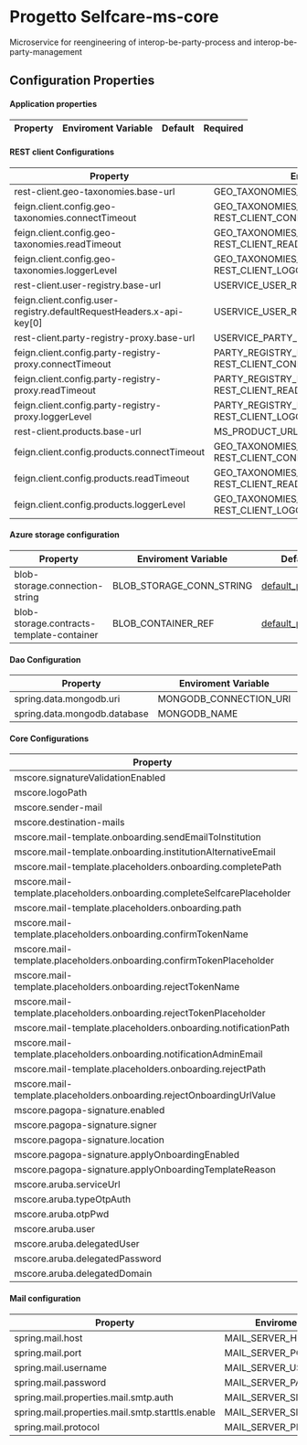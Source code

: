 # Progetto Selfcare-ms-core
Microservice for reengineering of interop-be-party-process and interop-be-party-management


## Configuration Properties

#### Application properties

| **Property** | **Enviroment Variable** | **Default** | **Required** |
|--------------|-------------------------|-------------|:------------:|


#### REST client Configurations

| **Property**                                                         | **Enviroment Variable**                                                    | **Default**                                                                                                                                                                                                                       | **Required**   |
|----------------------------------------------------------------------|----------------------------------------------------------------------------|-----------------------------------------------------------------------------------------------------------------------------------------------------------------------------------------------------------------------------------|:--------------:|
| rest-client.geo-taxonomies.base-url                                  | GEO_TAXONOMIES_URL                                                         | <a name= "default property"></a>[default_property](https://github.com/pagopa/selfcare-ms-core/blob/919723ef4738a77f258cd69d34f5f1a0c8886f14/connector/rest/src/main/resources/config/geo-taxonomies-rest-client.properties)       |      yes       |
| feign.client.config.geo-taxonomies.connectTimeout                    | GEO_TAXONOMIES_CLIENT_CONNECT_TIMEOUT<br>REST_CLIENT_CONNECT_TIMEOUT       | <a name= "default property"></a>[default_property](https://github.com/pagopa/selfcare-ms-core/blob/919723ef4738a77f258cd69d34f5f1a0c8886f14/connector/rest/src/main/resources/config/geo-taxonomies-rest-client.properties)       |      yes       |
| feign.client.config.geo-taxonomies.readTimeout                       | GEO_TAXONOMIES_CLIENT_READ_TIMEOUT<br>REST_CLIENT_READ_TIMEOUT             | <a name= "default property"></a>[default_property](https://github.com/pagopa/selfcare-ms-core/blob/919723ef4738a77f258cd69d34f5f1a0c8886f14/connector/rest/src/main/resources/config/geo-taxonomies-rest-client.properties)       |      yes       |
| feign.client.config.geo-taxonomies.loggerLevel                       | GEO_TAXONOMIES_LOG_LEVEL<br>REST_CLIENT_LOGGER_LEVEL                       | <a name= "default property"></a>[default_property](https://github.com/pagopa/selfcare-ms-core/blob/919723ef4738a77f258cd69d34f5f1a0c8886f14/connector/rest/src/main/resources/config/geo-taxonomies-rest-client.properties)       |      yes       |
| rest-client.user-registry.base-url                                   | USERVICE_USER_REGISTRY_URL                                                 | <a name= "default property"></a>[default_property](https://github.com/pagopa/selfcare-ms-core/blob/919723ef4738a77f258cd69d34f5f1a0c8886f14/connector/rest/src/main/resources/config/user-registry-rest-client.properties)        |      yes       |
| feign.client.config.user-registry.defaultRequestHeaders.x-api-key[0] | USERVICE_USER_REGISTRY_API_KEY                                             | <a name= "default property"></a>[default_property](https://github.com/pagopa/selfcare-ms-core/blob/919723ef4738a77f258cd69d34f5f1a0c8886f14/connector/rest/src/main/resources/config/user-registry-rest-client.properties)        |      yes       |
| rest-client.party-registry-proxy.base-url                            | USERVICE_PARTY_REGISTRY_PROXY_URL                                          | <a name= "default property"></a>[default_property](https://github.com/pagopa/selfcare-ms-core/blob/919723ef4738a77f258cd69d34f5f1a0c8886f14/connector/rest/src/main/resources/config/party-registry-proxy-rest-client.properties) |      yes       |
| feign.client.config.party-registry-proxy.connectTimeout              | PARTY_REGISTRY_PROXY_CLIENT_CONNECT_TIMEOUT<br>REST_CLIENT_CONNECT_TIMEOUT | <a name= "default property"></a>[default_property](https://github.com/pagopa/selfcare-ms-core/blob/919723ef4738a77f258cd69d34f5f1a0c8886f14/connector/rest/src/main/resources/config/party-registry-proxy-rest-client.properties) |      yes       |
| feign.client.config.party-registry-proxy.readTimeout                 | PARTY_REGISTRY_PROXY_CLIENT_READ_TIMEOUT<br>REST_CLIENT_READ_TIMEOUT       | <a name= "default property"></a>[default_property](https://github.com/pagopa/selfcare-ms-core/blob/919723ef4738a77f258cd69d34f5f1a0c8886f14/connector/rest/src/main/resources/config/party-registry-proxy-rest-client.properties) |      yes       |
| feign.client.config.party-registry-proxy.loggerLevel                 | PARTY_REGISTRY_PROXY_LOG_LEVEL<br>REST_CLIENT_LOGGER_LEVEL                 | <a name= "default property"></a>[default_property](https://github.com/pagopa/selfcare-ms-core/blob/919723ef4738a77f258cd69d34f5f1a0c8886f14/connector/rest/src/main/resources/config/party-registry-proxy-rest-client.properties) |      yes       |
| rest-client.products.base-url                                        | MS_PRODUCT_URL                                                             | <a name= "default property"></a>[default_property](https://github.com/pagopa/selfcare-ms-core/blob/919723ef4738a77f258cd69d34f5f1a0c8886f14/connector/rest/src/main/resources/config/products-rest-client.properties)             |      yes       |
| feign.client.config.products.connectTimeout                          | GEO_TAXONOMIES_CLIENT_CONNECT_TIMEOUT<br>REST_CLIENT_CONNECT_TIMEOUT       | <a name= "default property"></a>[default_property](https://github.com/pagopa/selfcare-ms-core/blob/919723ef4738a77f258cd69d34f5f1a0c8886f14/connector/rest/src/main/resources/config/products-rest-client.properties)             |      yes       |
| feign.client.config.products.readTimeout                             | GEO_TAXONOMIES_CLIENT_READ_TIMEOUT<br>REST_CLIENT_READ_TIMEOUT             | <a name= "default property"></a>[default_property](https://github.com/pagopa/selfcare-ms-core/blob/919723ef4738a77f258cd69d34f5f1a0c8886f14/connector/rest/src/main/resources/config/products-rest-client.properties)             |      yes       |
| feign.client.config.products.loggerLevel                             | GEO_TAXONOMIES_LOG_LEVEL<br>REST_CLIENT_LOGGER_LEVEL                       | <a name= "default property"></a>[default_property](https://github.com/pagopa/selfcare-ms-core/blob/919723ef4738a77f258cd69d34f5f1a0c8886f14/connector/rest/src/main/resources/config/products-rest-client.properties)             |      yes       |


#### Azure storage configuration

| **Property**                              | **Enviroment Variable**     | **Default**                                                                                                                                                                                                | **Required**   |
|-------------------------------------------|-----------------------------|------------------------------------------------------------------------------------------------------------------------------------------------------------------------------------------------------------|:--------------:|
| blob-storage.connection-string            | BLOB_STORAGE_CONN_STRING    | <a name= "default property"></a>[default_property](https://github.com/pagopa/selfcare-ms-core/blob/87ef6520d0de21e015e45bcea052eea059bb94b1/app/src/main/resources/config/azure-storage-config.properties) |      yes       |
| blob-storage.contracts-template-container | BLOB_CONTAINER_REF          | <a name= "default property"></a>[default_property](https://github.com/pagopa/selfcare-ms-core/blob/87ef6520d0de21e015e45bcea052eea059bb94b1/app/src/main/resources/config/azure-storage-config.properties) |      yes       |



#### Dao Configuration

| **Property**                 | **Enviroment Variable**   | **Default**                                                                                                                                                                               | **Required**   |
|------------------------------|---------------------------|-------------------------------------------------------------------------------------------------------------------------------------------------------------------------------------------|:--------------:|
| spring.data.mongodb.uri      | MONGODB_CONNECTION_URI    | <a name= "default property"></a>[default_property](https://github.com/pagopa/selfcare-ms-onboardedProduct/blob/release-dev/connector/dao/src/main/resources/config/dao-config.properties) |      yes       |
| spring.data.mongodb.database | MONGODB_NAME              | <a name= "default property"></a>[default_property](https://github.com/pagopa/selfcare-ms-onboardedProduct/blob/release-dev/connector/dao/src/main/resources/config/dao-config.properties) |      yes       |



#### Core Configurations

| **Property**                                                             | **Enviroment Variable**                        | **Default**                                                                                                                                                                                       |  **Required**  |
|--------------------------------------------------------------------------|------------------------------------------------|---------------------------------------------------------------------------------------------------------------------------------------------------------------------------------------------------|:--------------:|
| mscore.signatureValidationEnabled                                        | SIGNATURE_VALIDATION_ENABLED                   | <a name= "default property"></a>[default_property](https://github.com/pagopa/selfcare-ms-core/blob/87ef6520d0de21e015e45bcea052eea059bb94b1/app/src/main/resources/config/core-config.properties) |      yes       |
| mscore.logoPath                                                          | PAGOPA_LOGO_URL                                | <a name= "default property"></a>[default_property](https://github.com/pagopa/selfcare-ms-core/blob/87ef6520d0de21e015e45bcea052eea059bb94b1/app/src/main/resources/config/core-config.properties) |      yes       |
| mscore.sender-mail                                                       | MAIL_SENDER_ADDRESS                            | <a name= "default property"></a>[default_property](https://github.com/pagopa/selfcare-ms-core/blob/87ef6520d0de21e015e45bcea052eea059bb94b1/app/src/main/resources/config/core-config.properties) |      yes       |
| mscore.destination-mails                                                 | DESTINATION_MAILS                              | <a name= "default property"></a>[default_property](https://github.com/pagopa/selfcare-ms-core/blob/87ef6520d0de21e015e45bcea052eea059bb94b1/app/src/main/resources/config/core-config.properties) |      yes       |
| mscore.mail-template.onboarding.sendEmailToInstitution                   | ONBOARDING_SEND_EMAIL_TO_INSTITUTION           | <a name= "default property"></a>[default_property](https://github.com/pagopa/selfcare-ms-core/blob/87ef6520d0de21e015e45bcea052eea059bb94b1/app/src/main/resources/config/core-config.properties) |      yes       |
| mscore.mail-template.onboarding.institutionAlternativeEmail              | ONBOARDING_INSTITUTION_ALTERNATIVE_EMAIL       | <a name= "default property"></a>[default_property](https://github.com/pagopa/selfcare-ms-core/blob/87ef6520d0de21e015e45bcea052eea059bb94b1/app/src/main/resources/config/core-config.properties) |      yes       |
| mscore.mail-template.placeholders.onboarding.completePath                | MAIL_TEMPLATE_COMPLETE_PATH                    | <a name= "default property"></a>[default_property](https://github.com/pagopa/selfcare-ms-core/blob/87ef6520d0de21e015e45bcea052eea059bb94b1/app/src/main/resources/config/core-config.properties) |      yes       |
| mscore.mail-template.placeholders.onboarding.completeSelfcarePlaceholder | SELFCARE_URL                                   | <a name= "default property"></a>[default_property](https://github.com/pagopa/selfcare-ms-core/blob/87ef6520d0de21e015e45bcea052eea059bb94b1/app/src/main/resources/config/core-config.properties) |      yes       |
| mscore.mail-template.placeholders.onboarding.path                        | MAIL_TEMPLATE_PATH                             | <a name= "default property"></a>[default_property](https://github.com/pagopa/selfcare-ms-core/blob/87ef6520d0de21e015e45bcea052eea059bb94b1/app/src/main/resources/config/core-config.properties) |      yes       |
| mscore.mail-template.placeholders.onboarding.confirmTokenName            | MAIL_CONFIRM_PLACEHOLDER_NAME                  | <a name= "default property"></a>[default_property](https://github.com/pagopa/selfcare-ms-core/blob/87ef6520d0de21e015e45bcea052eea059bb94b1/app/src/main/resources/config/core-config.properties) |      yes       |
| mscore.mail-template.placeholders.onboarding.confirmTokenPlaceholder     | MAIL_ONBOARDING_CONFIRMATION_LINK              | <a name= "default property"></a>[default_property](https://github.com/pagopa/selfcare-ms-core/blob/87ef6520d0de21e015e45bcea052eea059bb94b1/app/src/main/resources/config/core-config.properties) |      yes       |
| mscore.mail-template.placeholders.onboarding.rejectTokenName             | MAIL_REJECT_PLACEHOLDER_NAME                   | <a name= "default property"></a>[default_property](https://github.com/pagopa/selfcare-ms-core/blob/87ef6520d0de21e015e45bcea052eea059bb94b1/app/src/main/resources/config/core-config.properties) |      yes       |
| mscore.mail-template.placeholders.onboarding.rejectTokenPlaceholder      | MAIL_ONBOARDING_REJECTION_LINK                 | <a name= "default property"></a>[default_property](https://github.com/pagopa/selfcare-ms-core/blob/87ef6520d0de21e015e45bcea052eea059bb94b1/app/src/main/resources/config/core-config.properties) |      yes       |
| mscore.mail-template.placeholders.onboarding.notificationPath            | MAIL_TEMPLATE_NOTIFICATION_PATH                | <a name= "default property"></a>[default_property](https://github.com/pagopa/selfcare-ms-core/blob/87ef6520d0de21e015e45bcea052eea059bb94b1/app/src/main/resources/config/core-config.properties) |      yes       |
| mscore.mail-template.placeholders.onboarding.notificationAdminEmail      | ADDRESS_EMAIL_NOTIFICATION_ADMIN               | <a name= "default property"></a>[default_property](https://github.com/pagopa/selfcare-ms-core/blob/87ef6520d0de21e015e45bcea052eea059bb94b1/app/src/main/resources/config/core-config.properties) |      yes       |
| mscore.mail-template.placeholders.onboarding.rejectPath                  | MAIL_TEMPLATE_REJECT_PATH                      | <a name= "default property"></a>[default_property](https://github.com/pagopa/selfcare-ms-core/blob/87ef6520d0de21e015e45bcea052eea059bb94b1/app/src/main/resources/config/core-config.properties) |      yes       |
| mscore.mail-template.placeholders.onboarding.rejectOnboardingUrlValue    | MAIL_ONBOARDING_URL                            | <a name= "default property"></a>[default_property](https://github.com/pagopa/selfcare-ms-core/blob/87ef6520d0de21e015e45bcea052eea059bb94b1/app/src/main/resources/config/core-config.properties) |      yes       |
| mscore.pagopa-signature.enabled                                          | PAGOPA_SIGNATURE_ENABLED                       | <a name= "default property"></a>[default_property](https://github.com/pagopa/selfcare-ms-core/blob/87ef6520d0de21e015e45bcea052eea059bb94b1/app/src/main/resources/config/core-config.properties) |      yes       |
| mscore.pagopa-signature.signer                                           | PAGOPA_SIGNATURE_SIGNER                        | <a name= "default property"></a>[default_property](https://github.com/pagopa/selfcare-ms-core/blob/87ef6520d0de21e015e45bcea052eea059bb94b1/app/src/main/resources/config/core-config.properties) |      yes       |
| mscore.pagopa-signature.location                                         | PAGOPA_SIGNATURE_LOCATION                      | <a name= "default property"></a>[default_property](https://github.com/pagopa/selfcare-ms-core/blob/87ef6520d0de21e015e45bcea052eea059bb94b1/app/src/main/resources/config/core-config.properties) |      yes       |
| mscore.pagopa-signature.applyOnboardingEnabled                           | PAGOPA_SIGNATURE_ONBOARDING_ENABLED            | <a name= "default property"></a>[default_property](https://github.com/pagopa/selfcare-ms-core/blob/87ef6520d0de21e015e45bcea052eea059bb94b1/app/src/main/resources/config/core-config.properties) |      yes       |
| mscore.pagopa-signature.applyOnboardingTemplateReason                    | PAGOPA_SIGNATURE_ONBOARDING_REASON_TEMPLATE    | <a name= "default property"></a>[default_property](https://github.com/pagopa/selfcare-ms-core/blob/87ef6520d0de21e015e45bcea052eea059bb94b1/app/src/main/resources/config/core-config.properties) |      yes       |
| mscore.aruba.serviceUrl                                                  | ARUBA_SIGN_SERVICE_BASE_URL                    | <a name= "default property"></a>[default_property](https://github.com/pagopa/selfcare-ms-core/blob/87ef6520d0de21e015e45bcea052eea059bb94b1/app/src/main/resources/config/core-config.properties) |      yes       |
| mscore.aruba.typeOtpAuth                                                 | ARUBA_SIGN_SERVICE_IDENTITY_TYPE_OTP_AUTH      | <a name= "default property"></a>[default_property](https://github.com/pagopa/selfcare-ms-core/blob/87ef6520d0de21e015e45bcea052eea059bb94b1/app/src/main/resources/config/core-config.properties) |      yes       |
| mscore.aruba.otpPwd                                                      | ARUBA_SIGN_SERVICE_IDENTITY_OTP_PWD            | <a name= "default property"></a>[default_property](https://github.com/pagopa/selfcare-ms-core/blob/87ef6520d0de21e015e45bcea052eea059bb94b1/app/src/main/resources/config/core-config.properties) |      yes       |
| mscore.aruba.user                                                        | ARUBA_SIGN_SERVICE_IDENTITY_USER               | <a name= "default property"></a>[default_property](https://github.com/pagopa/selfcare-ms-core/blob/87ef6520d0de21e015e45bcea052eea059bb94b1/app/src/main/resources/config/core-config.properties) |      yes       |
| mscore.aruba.delegatedUser                                               | ARUBA_SIGN_SERVICE_IDENTITY_DELEGATED_USER     | <a name= "default property"></a>[default_property](https://github.com/pagopa/selfcare-ms-core/blob/87ef6520d0de21e015e45bcea052eea059bb94b1/app/src/main/resources/config/core-config.properties) |      yes       |
| mscore.aruba.delegatedPassword                                           | ARUBA_SIGN_SERVICE_IDENTITY_DELEGATED_PASSWORD | <a name= "default property"></a>[default_property](https://github.com/pagopa/selfcare-ms-core/blob/87ef6520d0de21e015e45bcea052eea059bb94b1/app/src/main/resources/config/core-config.properties) |      yes       |
| mscore.aruba.delegatedDomain                                             | ARUBA_SIGN_SERVICE_IDENTITY_DELEGATED_DOMAIN   | <a name= "default property"></a>[default_property](https://github.com/pagopa/selfcare-ms-core/blob/87ef6520d0de21e015e45bcea052eea059bb94b1/app/src/main/resources/config/core-config.properties) |      yes       |


#### Mail configuration

| **Property**                                     | **Enviroment Variable**     | **Default**                                                                                                                                                                                       |  **Required**  |
|--------------------------------------------------|-----------------------------|---------------------------------------------------------------------------------------------------------------------------------------------------------------------------------------------------|:--------------:|
| spring.mail.host                                 | MAIL_SERVER_HOST            | <a name= "default property"></a>[default_property](https://github.com/pagopa/selfcare-ms-core/blob/87ef6520d0de21e015e45bcea052eea059bb94b1/connector/email/src/main/resources/config/email.properties) |      yes       |
| spring.mail.port                                 | MAIL_SERVER_PORT            | <a name= "default property"></a>[default_property](https://github.com/pagopa/selfcare-ms-core/blob/87ef6520d0de21e015e45bcea052eea059bb94b1/connector/email/src/main/resources/config/email.properties) |      yes       |
| spring.mail.username                             | MAIL_SERVER_USERNAME        | <a name= "default property"></a>[default_property](https://github.com/pagopa/selfcare-ms-core/blob/87ef6520d0de21e015e45bcea052eea059bb94b1/connector/email/src/main/resources/config/email.properties) |      yes       |
| spring.mail.password                             | MAIL_SERVER_PASSWORD        | <a name= "default property"></a>[default_property](https://github.com/pagopa/selfcare-ms-core/blob/87ef6520d0de21e015e45bcea052eea059bb94b1/connector/email/src/main/resources/config/email.properties) |      yes       |
| spring.mail.properties.mail.smtp.auth            | MAIL_SERVER_SMTP_AUTH       | <a name= "default property"></a>[default_property](https://github.com/pagopa/selfcare-ms-core/blob/87ef6520d0de21e015e45bcea052eea059bb94b1/connector/email/src/main/resources/config/email.properties) |      yes       |
| spring.mail.properties.mail.smtp.starttls.enable | MAIL_SERVER_SMTP_TLS_ENABLE | <a name= "default property"></a>[default_property](https://github.com/pagopa/selfcare-ms-core/blob/87ef6520d0de21e015e45bcea052eea059bb94b1/connector/email/src/main/resources/config/email.properties) |      yes       |
| spring.mail.protocol                             | MAIL_SERVER_PROTOCOL        | <a name= "default property"></a>[default_property](https://github.com/pagopa/selfcare-ms-core/blob/87ef6520d0de21e015e45bcea052eea059bb94b1/connector/email/src/main/resources/config/email.properties) |      yes       |
